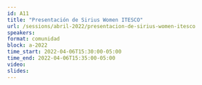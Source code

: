 ```yaml
---
id: A11
title: "Presentación de Sirius Women ITESCO"
url: /sessions/abril-2022/presentacion-de-sirius-women-itesco
speakers:
format: comunidad
block: a-2022
time_start: 2022-04-06T15:30:00-05:00
time_end: 2022-04-06T15:35:00-05:00
video:
slides:
---
```

